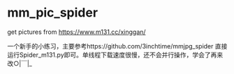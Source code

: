 # mm_pic_spider
get pictures from https://www.m131.cc/xinggan/

一个新手的小练习，主要参考https://github.com/3inchtime/mmjpg_spider
直接运行Spider_m131.py即可。单线程下载速度很慢，还不会并行操作，学会了再来改○|￣|_
